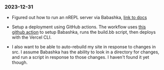 ### 2023-12-31

- Figured out how to run an nREPL server via Babashka, [link to docs](https://book.babashka.org/#_nrepl)

- Setup a deployment using GitHub actions. The workflow uses [this github action](https://github.com/turtlequeue/setup-babashka) to setup Babashka, runs the build.bb script, then deploys with the Vercel CLI.

- I also want to be able to auto-rebuild my site in response to changes in src. I assume Babashka has the ability to look in a directory for changes, and run a script in response to those changes. I haven't found it yet though. 